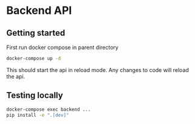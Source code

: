 # Backend API

## Getting started

First run docker compose in parent directory

``` sh
docker-compose up -d
```

This should start the api in reload mode.  Any changes to code will reload the
api.

## Testing locally

``` sh
docker-compose exec backend ...
pip install -e ".[dev]"
```


